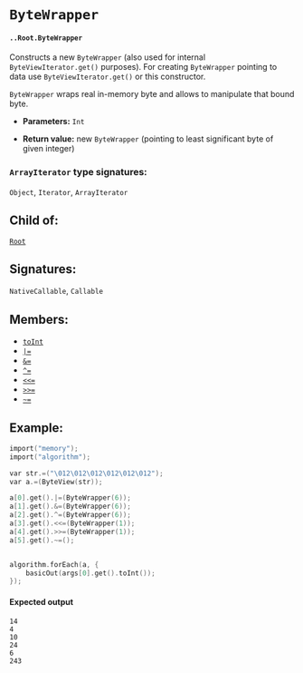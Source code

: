 # `ByteWrapper`

#### `..Root.ByteWrapper`

Constructs a new `ByteWrapper` (also used for internal `ByteViewIterator.get()` purposes). For creating `ByteWrapper` pointing to data use `ByteViewIterator.get()` or this constructor.

`ByteWrapper` wraps real in-memory byte and allows to manipulate that bound byte.

* **Parameters:** `Int`

* **Return value:** new `ByteWrapper` (pointing to least significant byte of given integer)

### `ArrayIterator` type signatures:

`Object`, `Iterator`, `ArrayIterator` 

## Child of:

[`Root`](docs..Root.md)

## Signatures:

`NativeCallable`, `Callable`

## Members:

- [`toInt`](docs..Root.ByteWrapper.toInt.md)
- [`|=`](docs..Root.ByteWrapper.or=.md)
- [`&=`](docs..Root.ByteWrapper.&=.md)
- [`^=`](docs..Root.ByteWrapper.^=.md)
- [`<<=`](docs..Root.ByteWrapper.<<=.md)
- [`>>=`](docs..Root.ByteWrapper.>>=.md)
- [`~=`](docs..Root.ByteWrapper.~=.md)

## Example:

```c
import("memory");
import("algorithm");

var str.=("\012\012\012\012\012\012");
var a.=(ByteView(str));

a[0].get().|=(ByteWrapper(6));
a[1].get().&=(ByteWrapper(6));
a[2].get().^=(ByteWrapper(6));
a[3].get().<<=(ByteWrapper(1));
a[4].get().>>=(ByteWrapper(1));
a[5].get().~=();


algorithm.forEach(a, {
    basicOut(args[0].get().toInt());
});
```

#### Expected output

```
14
4
10
24
6
243
```